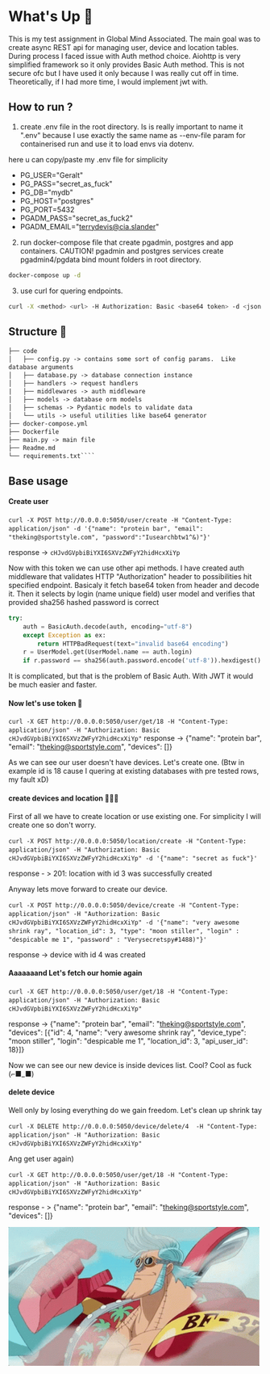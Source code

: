 # What's Up 👋

This is my test assignment in Global Mind Associated. The main goal was to create async REST api for managing user, device and location tables.
During process I faced issue with Auth method choice. Aiohttp is very simplified framework so it only provides Basic Auth method.
This is not secure ofc but I have used it only because I was really cut off in time. Theoretically, if I had more time, I would implement jwt with.

## How to run ?

1. create .env file in the root directory. Is is really important to name it ".env" because I use exactly the same name as --env-file param for containerised run and use it to load envs via dotenv.

here u can copy/paste my .env file for simplicity

- PG_USER="Geralt"
- PG_PASS="secret_as_fuck"
- PG_DB="mydb"
- PG_HOST="postgres"
- PG_PORT=5432
- PGADM_PASS="secret_as_fuck2"
- PGADM_EMAIL="terrydevis@cia.slander"

2.  run docker-compose file that create pgadmin, postgres and app containers.
    CAUTION! pgadmin and postgres services create pgadmin4/pgdata bind mount folders in root directory.

```bash
docker-compose up -d
```

3. use curl for quering endpoints.

```bash
curl -X <method> <url> -H Authorization: Basic <base64 token> -d <json data>
```

## Structure 💾

`````.
├── code
│   ├── config.py -> contains some sort of config params.  Like database arguments
│   ├── database.py -> database connection instance
│   ├── handlers -> request handlers
|   ├── middlewares -> auth middleware
│   ├── models -> database orm models
│   ├── schemas -> Pydantic models to validate data
│   └── utils -> useful utilities like base64 generator
├── docker-compose.yml
├── Dockerfile
├── main.py -> main file
├── Readme.md
└── requirements.txt````
`````

## Base usage

#### Create user

`curl -X POST http://0.0.0.0:5050/user/create -H "Content-Type: application/json" -d '{"name": "protein bar", "email": "theking@sportstyle.com", "password":"Iusearchbtw1^&)"}'`

response -> `cHJvdGVpbiBiYXI6SXVzZWFyY2hidHcxXiYp`

Now with this token we can use other api methods. I have created auth middleware that validates HTTP "Authorization" header to possibilities hit specified endpoint.
Basicaly it fetch base64 token from header and decode it. Then it selects by login (name unique field) user model and verifies that provided sha256 hashed password is correct

```python
try:
    auth = BasicAuth.decode(auth, encoding="utf-8")
    except Exception as ex:
        return HTTPBadRequest(text="invalid base64 encoding")
    r = UserModel.get(UserModel.name == auth.login)
    if r.password == sha256(auth.password.encode('utf-8')).hexdigest():
```

It is complicated, but that is the problem of Basic Auth. With JWT it would be much easier and faster.

#### Now let's use token 🎫

`curl -X GET http://0.0.0.0:5050/user/get/18 -H "Content-Type: application/json" -H "Authorization: Basic cHJvdGVpbiBiYXI6SXVzZWFyY2hidHcxXiYp"`
response -> {"name": "protein bar", "email": "theking@sportstyle.com", "devices": []}

As we can see our user doesn't have devices. Let's create one. (Btw in example id is 18 cause I quering at existing databases with pre tested rows, my fault xD)

#### create devices and location 👨🏻‍💻

First of all we have to create location or use existing one. For simplicity I will create one so don't worry.

`curl -X POST http://0.0.0.0:5050/location/create -H "Content-Type: application/json" -H "Authorization: Basic cHJvdGVpbiBiYXI6SXVzZWFyY2hidHcxXiYp" -d '{"name": "secret as fuck"}'`

response - > 201: location with id 3 was successfully created

Anyway lets move forward to create our device.

`curl -X POST http://0.0.0.0:5050/device/create -H "Content-Type: application/json" -H "Authorization: Basic cHJvdGVpbiBiYXI6SXVzZWFyY2hidHcxXiYp" -d '{"name": "very awesome shrink ray", "location_id": 3, "type": "moon stiller", "login" : "despicable me 1", "password" : "Verysecretspy#1488)"}'`

response -> device with id 4 was created

#### Aaaaaaand Let's fetch our homie again

`curl -X GET http://0.0.0.0:5050/user/get/18 -H "Content-Type: application/json" -H "Authorization: Basic cHJvdGVpbiBiYXI6SXVzZWFyY2hidHcxXiYp" `

response -> {"name": "protein bar", "email": "theking@sportstyle.com", "devices": [{"id": 4, "name": "very awesome shrink ray", "device_type": "moon stiller", "login": "despicable me 1", "location_id": 3, "api_user_id": 18}]}

Now we can see our new device is inside devices list. Cool? Cool as fuck (⌐■_■)

#### delete device

Well only by losing everything do we gain freedom. Let's clean up shrink tay

`curl -X DELETE http://0.0.0.0:5050/device/delete/4  -H "Content-Type: application/json" -H "Authorization: Basic cHJvdGVpbiBiYXI6SXVzZWFyY2hidHcxXiYp" `

Ang get user again)

`curl -X GET http://0.0.0.0:5050/user/get/18 -H "Content-Type: application/json" -H "Authorization: Basic cHJvdGVpbiBiYXI6SXVzZWFyY2hidHcxXiYp"`

response - > {"name": "protein bar", "email": "theking@sportstyle.com", "devices": []}

![](https://github.com/sxnityq/global-mind-associated/blob/main/readmeSrc/end.gif)

